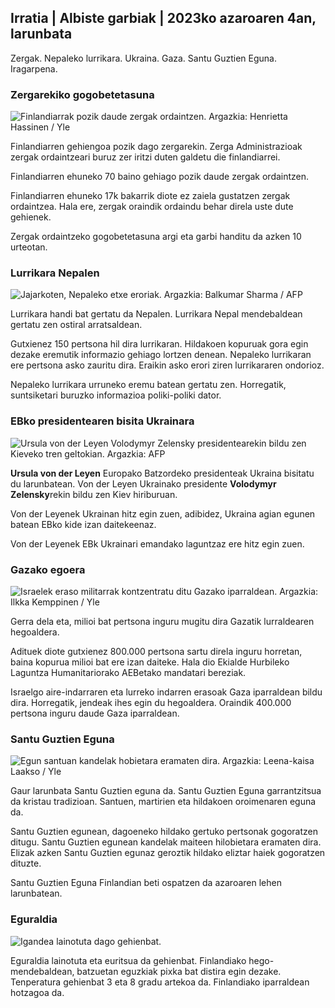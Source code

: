 ## Irratia \| Albiste garbiak \| 2023ko azaroaren 4an, larunbata

Zergak. Nepaleko lurrikara. Ukraina. Gaza. Santu Guztien Eguna. Iragarpena.

### Zergarekiko gogobetetasuna

![Finlandiarrak pozik daude zergak ordaintzen. Argazkia: Henrietta Hassinen / Yle](https://images.cdn.yle.fi/image/upload/c_crop,h_3061,w_5443,x_0,y_226/ar_1.7777777777777777,c_fill,g_faces,h_671/0d_r1201.q_auto:eco/f_auto/fl_lossy/v1692510416/39-115736664dc9b0569c81)

Finlandiarren gehiengoa pozik dago zergarekin. Zerga Administrazioak zergak ordaintzeari buruz zer iritzi duten galdetu die finlandiarrei.

Finlandiarren ehuneko 70 baino gehiago pozik daude zergak ordaintzen.

Finlandiarren ehuneko 17k bakarrik diote ez zaiela gustatzen zergak ordaintzea. Hala ere, zergak oraindik ordaindu behar direla uste dute gehienek.

Zergak ordaintzeko gogobetetasuna argi eta garbi handitu da azken 10 urteotan.

### Lurrikara Nepalen

![Jajarkoten, Nepaleko etxe eroriak. Argazkia: Balkumar Sharma / AFP](https://images.cdn.yle.fi/image/upload/c_crop,h_1350,w_2400,x_0,y_51/ar_1.7777777777777777,c_fill,g_faces,h_671,/0_r1200./0_p1201q_auto:eco/f_auto/fl_lossy/v1699091137/39-1195827654612690580a)

Lurrikara handi bat gertatu da Nepalen. Lurrikara Nepal mendebaldean gertatu zen ostiral arratsaldean.

Gutxienez 150 pertsona hil dira lurrikaran. Hildakoen kopuruak gora egin dezake eremutik informazio gehiago lortzen denean. Nepaleko lurrikaran ere pertsona asko zauritu dira. Eraikin asko erori ziren lurrikararen ondorioz.

Nepaleko lurrikara urruneko eremu batean gertatu zen. Horregatik, suntsiketari buruzko informazioa poliki-poliki dator.

### EBko presidentearen bisita Ukrainara

![Ursula von der Leyen Volodymyr Zelensky presidentearekin bildu zen Kieveko tren geltokian. Argazkia: AFP](https://images.cdn.yle.fi/image/upload/c_crop,h_1687,w_3000,x_0,y_305/ar_1.777777777777777,c_fill,g_faces,h_675,w_1201/0dp_auto/f_auto/fl_lossy/v1699098434/39-119583265462e51258c1)

**Ursula von der Leyen** Europako Batzordeko presidenteak Ukraina bisitatu du larunbatean. Von der Leyen Ukrainako presidente **Volodymyr Zelensky**rekin bildu zen Kiev hiriburuan.

Von der Leyenek Ukrainan hitz egin zuen, adibidez, Ukraina agian egunen batean EBko kide izan daitekeenaz.

Von der Leyenek EBk Ukrainari emandako laguntzaz ere hitz egin zuen.

### Gazako egoera

![Israelek eraso militarrak kontzentratu ditu Gazako iparraldean. Argazkia: Ilkka Kemppinen / Yle](https://images.cdn.yle.fi/image/upload/c_crop,h_1121,w_1994,x_5,y_0/ar_1.7777777777777777,c_fill,g_faces,h_671,/0_p1_201,/0_p1201q_auto:eco/f_auto/fl_lossy/v1699023208/39-1195711654506b2bc2d4)

Gerra dela eta, milioi bat pertsona inguru mugitu dira Gazatik lurraldearen hegoaldera.

Adituek diote gutxienez 800.000 pertsona sartu direla inguru horretan, baina kopurua milioi bat ere izan daiteke. Hala dio Ekialde Hurbileko Laguntza Humanitariorako AEBetako mandatari bereziak.

Israelgo aire-indarraren eta lurreko indarren erasoak Gaza iparraldean bildu dira. Horregatik, jendeak ihes egin du hegoaldera. Oraindik 400.000 pertsona inguru daude Gaza iparraldean.

### Santu Guztien Eguna

![Egun santuan kandelak hobietara eramaten dira. Argazkia: Leena-kaisa Laakso / Yle](https://images.cdn.yle.fi/image/upload/c_crop,h_2268,w_4032,x_0,y_435/ar_1.7777777777777777,c_fill,g_faces,/h_12050,/h_12_12000/q_auto:eco/f_auto/fl_lossy/v1699101771/39-119586665463c1d71d1c)

Gaur larunbata Santu Guztien eguna da. Santu Guztien Eguna garrantzitsua da kristau tradizioan. Santuen, martirien eta hildakoen oroimenaren eguna da.

Santu Guztien egunean, dagoeneko hildako gertuko pertsonak gogoratzen ditugu. Santu Guztien egunean kandelak maiteen hilobietara eramaten dira. Elizak azken Santu Guztien egunaz geroztik hildako eliztar haiek gogoratzen dituzte.

Santu Guztien Eguna Finlandian beti ospatzen da azaroaren lehen larunbatean.

### Eguraldia

![Igandea lainotuta dago gehienbat.](https://images.cdn.yle.fi/image/upload/c_crop,h_1080,w_1919,x_0,y_0/ar_1.7777777777777777,c_fill,g_faces,h_675,w_r1_p1201.0,y_0/ar_1.7777777777777777/q_auto:eco/f_auto/fl_lossy/v1699111715/39-1195891654662ff4432c)

Eguraldia lainotuta eta euritsua da gehienbat. Finlandiako hego-mendebaldean, batzuetan eguzkiak pixka bat distira egin dezake. Tenperatura gehienbat 3 eta 8 gradu artekoa da. Finlandiako iparraldean hotzagoa da.